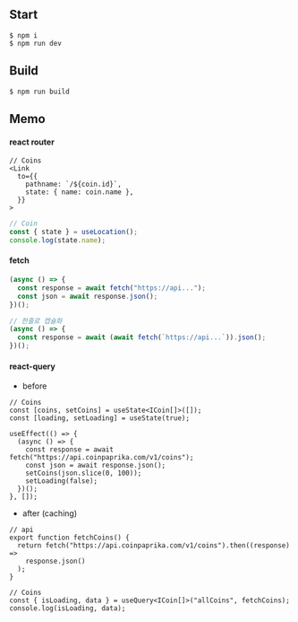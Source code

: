 ## Start

```
$ npm i
$ npm run dev
```

## Build

```
$ npm run build
```

## Memo

#### react router

```tsx
// Coins
<Link
  to={{
    pathname: `/${coin.id}`,
    state: { name: coin.name },
  }}
>
```

```js
// Coin
const { state } = useLocation();
console.log(state.name);
```

#### fetch

```js
(async () => {
  const response = await fetch("https://api...");
  const json = await response.json();
})();

// 한줄로 캡슐화
(async () => {
  const response = await (await fetch(`https://api...`)).json();
})();
```

#### react-query

- before

```tsx
// Coins
const [coins, setCoins] = useState<ICoin[]>([]);
const [loading, setLoading] = useState(true);

useEffect(() => {
  (async () => {
    const response = await fetch("https://api.coinpaprika.com/v1/coins");
    const json = await response.json();
    setCoins(json.slice(0, 100));
    setLoading(false);
  })();
}, []);
```

- after (caching)

```tsx
// api
export function fetchCoins() {
  return fetch("https://api.coinpaprika.com/v1/coins").then((response) =>
    response.json()
  );
}

// Coins
const { isLoading, data } = useQuery<ICoin[]>("allCoins", fetchCoins);
console.log(isLoading, data);
```
